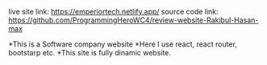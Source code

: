 live site link: https://emperiortech.netlify.app/
source code link: https://github.com/ProgrammingHeroWC4/review-website-Rakibul-Hasan-max


*This is a Software company website
*Here I use react, react router, bootstarp etc.
*This site is fully dinamic website.